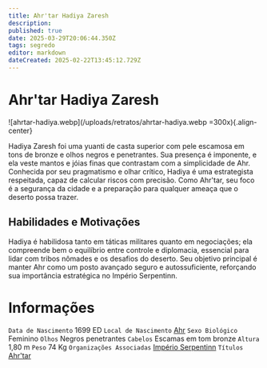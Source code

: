 ```yaml
---
title: Ahr'tar Hadiya Zaresh
description: 
published: true
date: 2025-03-29T20:06:44.350Z
tags: segredo
editor: markdown
dateCreated: 2025-02-22T13:45:12.729Z
---
```


# Ahr'tar Hadiya Zaresh
![ahrtar-hadiya.webp](/uploads/retratos/ahrtar-hadiya.webp =300x){.align-center}

Hadiya Zaresh foi uma yuanti de casta superior com pele escamosa em tons de bronze e olhos negros e penetrantes. Sua presença é imponente, e ela veste mantos e jóias finas que contrastam com a simplicidade de Ahr. Conhecida por seu pragmatismo e olhar crítico, Hadiya é uma estrategista respeitada, capaz de calcular riscos com precisão. Como Ahr'tar, seu foco é a segurança da cidade e a preparação para qualquer ameaça que o deserto possa trazer.

## Habilidades e Motivações

Hadiya é habilidosa tanto em táticas militares quanto em negociações; ela compreende bem o equilíbrio entre controle e diplomacia, essencial para lidar com tribos nômades e os desafios do deserto. Seu objetivo principal é manter Ahr como um posto avançado seguro e autossuficiente, reforçando sua importância estratégica no Império Serpentinn.

# Informações
`Data de Nascimento` 1699 ED
`Local de Nascimento` [Ahr](/lugares/plano-material/drafeon/sudeste-de-drafeon/ahr)
`Sexo Biológico` Feminino
`Olhos` Negros penetrantes
`Cabelos` Escamas em tom bronze
`Altura` 1,80 m
`Peso` 74 Kg
`Organizações Associadas` [Império Serpentinn](/faccoes/nacoes/imperio-serpentinn)
`Títulos` [Ahr'tar](/rankings-e-titulos/imperio-serpentinn/ahrtar)